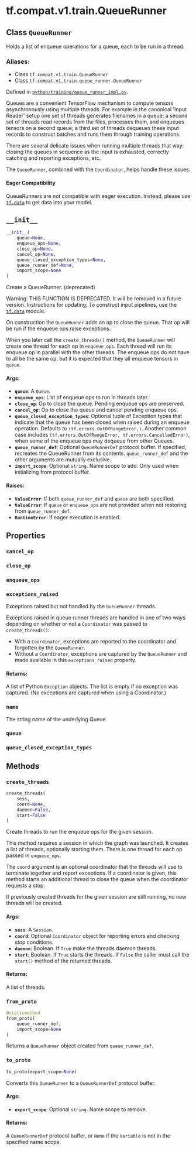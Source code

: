 <div itemscope itemtype="http://developers.google.com/ReferenceObject">
<meta itemprop="name" content="tf.compat.v1.train.QueueRunner" />
<meta itemprop="path" content="Stable" />
<meta itemprop="property" content="cancel_op"/>
<meta itemprop="property" content="close_op"/>
<meta itemprop="property" content="enqueue_ops"/>
<meta itemprop="property" content="exceptions_raised"/>
<meta itemprop="property" content="name"/>
<meta itemprop="property" content="queue"/>
<meta itemprop="property" content="queue_closed_exception_types"/>
<meta itemprop="property" content="__init__"/>
<meta itemprop="property" content="create_threads"/>
<meta itemprop="property" content="from_proto"/>
<meta itemprop="property" content="to_proto"/>
</div>

# tf.compat.v1.train.QueueRunner

## Class `QueueRunner`

Holds a list of enqueue operations for a queue, each to be run in a thread.



### Aliases:

* Class `tf.compat.v1.train.QueueRunner`
* Class `tf.compat.v1.train.queue_runner.QueueRunner`



Defined in [`python/training/queue_runner_impl.py`](/code/stable/tensorflow/python/training/queue_runner_impl.py).

<!-- Placeholder for "Used in" -->

Queues are a convenient TensorFlow mechanism to compute tensors
asynchronously using multiple threads. For example in the canonical 'Input
Reader' setup one set of threads generates filenames in a queue; a second set
of threads read records from the files, processes them, and enqueues tensors
on a second queue; a third set of threads dequeues these input records to
construct batches and runs them through training operations.

There are several delicate issues when running multiple threads that way:
closing the queues in sequence as the input is exhausted, correctly catching
and reporting exceptions, etc.

The `QueueRunner`, combined with the `Coordinator`, helps handle these issues.



#### Eager Compatibility
QueueRunners are not compatible with eager execution. Instead, please
use <a href="../../../../tf/data.md"><code>tf.data</code></a> to get data into your model.



<h2 id="__init__"><code>__init__</code></h2>

``` python
__init__(
    queue=None,
    enqueue_ops=None,
    close_op=None,
    cancel_op=None,
    queue_closed_exception_types=None,
    queue_runner_def=None,
    import_scope=None
)
```

Create a QueueRunner. (deprecated)

Warning: THIS FUNCTION IS DEPRECATED. It will be removed in a future version.
Instructions for updating:
To construct input pipelines, use the <a href="../../../../tf/data.md"><code>tf.data</code></a> module.

On construction the `QueueRunner` adds an op to close the queue.  That op
will be run if the enqueue ops raise exceptions.

When you later call the `create_threads()` method, the `QueueRunner` will
create one thread for each op in `enqueue_ops`.  Each thread will run its
enqueue op in parallel with the other threads.  The enqueue ops do not have
to all be the same op, but it is expected that they all enqueue tensors in
`queue`.

#### Args:


* <b>`queue`</b>: A `Queue`.
* <b>`enqueue_ops`</b>: List of enqueue ops to run in threads later.
* <b>`close_op`</b>: Op to close the queue. Pending enqueue ops are preserved.
* <b>`cancel_op`</b>: Op to close the queue and cancel pending enqueue ops.
* <b>`queue_closed_exception_types`</b>: Optional tuple of Exception types that
  indicate that the queue has been closed when raised during an enqueue
  operation.  Defaults to `(tf.errors.OutOfRangeError,)`.  Another common
  case includes `(tf.errors.OutOfRangeError, tf.errors.CancelledError)`,
  when some of the enqueue ops may dequeue from other Queues.
* <b>`queue_runner_def`</b>: Optional `QueueRunnerDef` protocol buffer. If specified,
  recreates the QueueRunner from its contents. `queue_runner_def` and the
  other arguments are mutually exclusive.
* <b>`import_scope`</b>: Optional `string`. Name scope to add. Only used when
  initializing from protocol buffer.


#### Raises:


* <b>`ValueError`</b>: If both `queue_runner_def` and `queue` are both specified.
* <b>`ValueError`</b>: If `queue` or `enqueue_ops` are not provided when not
  restoring from `queue_runner_def`.
* <b>`RuntimeError`</b>: If eager execution is enabled.



## Properties

<h3 id="cancel_op"><code>cancel_op</code></h3>




<h3 id="close_op"><code>close_op</code></h3>




<h3 id="enqueue_ops"><code>enqueue_ops</code></h3>




<h3 id="exceptions_raised"><code>exceptions_raised</code></h3>

Exceptions raised but not handled by the `QueueRunner` threads.

Exceptions raised in queue runner threads are handled in one of two ways
depending on whether or not a `Coordinator` was passed to
`create_threads()`:

* With a `Coordinator`, exceptions are reported to the coordinator and
  forgotten by the `QueueRunner`.
* Without a `Coordinator`, exceptions are captured by the `QueueRunner` and
  made available in this `exceptions_raised` property.

#### Returns:

A list of Python `Exception` objects.  The list is empty if no exception
was captured.  (No exceptions are captured when using a Coordinator.)


<h3 id="name"><code>name</code></h3>

The string name of the underlying Queue.


<h3 id="queue"><code>queue</code></h3>




<h3 id="queue_closed_exception_types"><code>queue_closed_exception_types</code></h3>






## Methods

<h3 id="create_threads"><code>create_threads</code></h3>

``` python
create_threads(
    sess,
    coord=None,
    daemon=False,
    start=False
)
```

Create threads to run the enqueue ops for the given session.

This method requires a session in which the graph was launched.  It creates
a list of threads, optionally starting them.  There is one thread for each
op passed in `enqueue_ops`.

The `coord` argument is an optional coordinator that the threads will use
to terminate together and report exceptions.  If a coordinator is given,
this method starts an additional thread to close the queue when the
coordinator requests a stop.

If previously created threads for the given session are still running, no
new threads will be created.

#### Args:


* <b>`sess`</b>: A `Session`.
* <b>`coord`</b>: Optional `Coordinator` object for reporting errors and checking
  stop conditions.
* <b>`daemon`</b>: Boolean.  If `True` make the threads daemon threads.
* <b>`start`</b>: Boolean.  If `True` starts the threads.  If `False` the
  caller must call the `start()` method of the returned threads.


#### Returns:

A list of threads.


<h3 id="from_proto"><code>from_proto</code></h3>

``` python
@staticmethod
from_proto(
    queue_runner_def,
    import_scope=None
)
```

Returns a `QueueRunner` object created from `queue_runner_def`.


<h3 id="to_proto"><code>to_proto</code></h3>

``` python
to_proto(export_scope=None)
```

Converts this `QueueRunner` to a `QueueRunnerDef` protocol buffer.


#### Args:


* <b>`export_scope`</b>: Optional `string`. Name scope to remove.


#### Returns:

A `QueueRunnerDef` protocol buffer, or `None` if the `Variable` is not in
the specified name scope.




